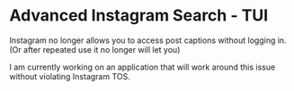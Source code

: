# Advanced Instagram Search - TUI

Instagram no longer allows you to access post captions without logging in. 
(Or after repeated use it no longer will let you)

I am currently working on an application that will work around this issue without violating Instagram TOS.
